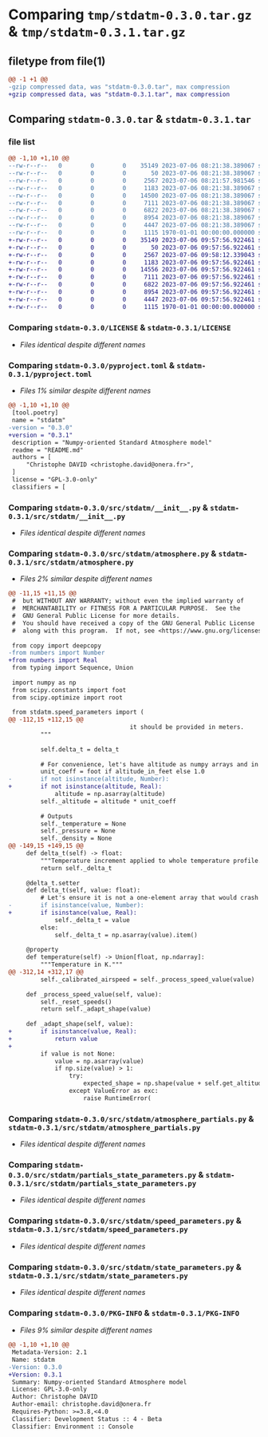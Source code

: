 # Comparing `tmp/stdatm-0.3.0.tar.gz` & `tmp/stdatm-0.3.1.tar.gz`

## filetype from file(1)

```diff
@@ -1 +1 @@
-gzip compressed data, was "stdatm-0.3.0.tar", max compression
+gzip compressed data, was "stdatm-0.3.1.tar", max compression
```

## Comparing `stdatm-0.3.0.tar` & `stdatm-0.3.1.tar`

### file list

```diff
@@ -1,10 +1,10 @@
--rw-r--r--   0        0        0    35149 2023-07-06 08:21:38.389067 stdatm-0.3.0/LICENSE
--rw-r--r--   0        0        0       50 2023-07-06 08:21:38.389067 stdatm-0.3.0/README.md
--rw-r--r--   0        0        0     2567 2023-07-06 08:21:57.981546 stdatm-0.3.0/pyproject.toml
--rw-r--r--   0        0        0     1183 2023-07-06 08:21:38.389067 stdatm-0.3.0/src/stdatm/__init__.py
--rw-r--r--   0        0        0    14500 2023-07-06 08:21:38.389067 stdatm-0.3.0/src/stdatm/atmosphere.py
--rw-r--r--   0        0        0     7111 2023-07-06 08:21:38.389067 stdatm-0.3.0/src/stdatm/atmosphere_partials.py
--rw-r--r--   0        0        0     6822 2023-07-06 08:21:38.389067 stdatm-0.3.0/src/stdatm/partials_state_parameters.py
--rw-r--r--   0        0        0     8954 2023-07-06 08:21:38.389067 stdatm-0.3.0/src/stdatm/speed_parameters.py
--rw-r--r--   0        0        0     4447 2023-07-06 08:21:38.389067 stdatm-0.3.0/src/stdatm/state_parameters.py
--rw-r--r--   0        0        0     1115 1970-01-01 00:00:00.000000 stdatm-0.3.0/PKG-INFO
+-rw-r--r--   0        0        0    35149 2023-07-06 09:57:56.922461 stdatm-0.3.1/LICENSE
+-rw-r--r--   0        0        0       50 2023-07-06 09:57:56.922461 stdatm-0.3.1/README.md
+-rw-r--r--   0        0        0     2567 2023-07-06 09:58:12.339043 stdatm-0.3.1/pyproject.toml
+-rw-r--r--   0        0        0     1183 2023-07-06 09:57:56.922461 stdatm-0.3.1/src/stdatm/__init__.py
+-rw-r--r--   0        0        0    14556 2023-07-06 09:57:56.922461 stdatm-0.3.1/src/stdatm/atmosphere.py
+-rw-r--r--   0        0        0     7111 2023-07-06 09:57:56.922461 stdatm-0.3.1/src/stdatm/atmosphere_partials.py
+-rw-r--r--   0        0        0     6822 2023-07-06 09:57:56.922461 stdatm-0.3.1/src/stdatm/partials_state_parameters.py
+-rw-r--r--   0        0        0     8954 2023-07-06 09:57:56.922461 stdatm-0.3.1/src/stdatm/speed_parameters.py
+-rw-r--r--   0        0        0     4447 2023-07-06 09:57:56.922461 stdatm-0.3.1/src/stdatm/state_parameters.py
+-rw-r--r--   0        0        0     1115 1970-01-01 00:00:00.000000 stdatm-0.3.1/PKG-INFO
```

### Comparing `stdatm-0.3.0/LICENSE` & `stdatm-0.3.1/LICENSE`

 * *Files identical despite different names*

### Comparing `stdatm-0.3.0/pyproject.toml` & `stdatm-0.3.1/pyproject.toml`

 * *Files 1% similar despite different names*

```diff
@@ -1,10 +1,10 @@
 [tool.poetry]
 name = "stdatm"
-version = "0.3.0"
+version = "0.3.1"
 description = "Numpy-oriented Standard Atmosphere model"
 readme = "README.md"
 authors = [
     "Christophe DAVID <christophe.david@onera.fr>",
 ]
 license = "GPL-3.0-only"
 classifiers = [
```

### Comparing `stdatm-0.3.0/src/stdatm/__init__.py` & `stdatm-0.3.1/src/stdatm/__init__.py`

 * *Files identical despite different names*

### Comparing `stdatm-0.3.0/src/stdatm/atmosphere.py` & `stdatm-0.3.1/src/stdatm/atmosphere.py`

 * *Files 2% similar despite different names*

```diff
@@ -11,15 +11,15 @@
 #  but WITHOUT ANY WARRANTY; without even the implied warranty of
 #  MERCHANTABILITY or FITNESS FOR A PARTICULAR PURPOSE.  See the
 #  GNU General Public License for more details.
 #  You should have received a copy of the GNU General Public License
 #  along with this program.  If not, see <https://www.gnu.org/licenses/>.
 
 from copy import deepcopy
-from numbers import Number
+from numbers import Real
 from typing import Sequence, Union
 
 import numpy as np
 from scipy.constants import foot
 from scipy.optimize import root
 
 from stdatm.speed_parameters import (
@@ -112,15 +112,15 @@
                                  it should be provided in meters.
         """
 
         self.delta_t = delta_t
 
         # For convenience, let's have altitude as numpy arrays and in meters in all cases
         unit_coeff = foot if altitude_in_feet else 1.0
-        if not isinstance(altitude, Number):
+        if not isinstance(altitude, Real):
             altitude = np.asarray(altitude)
         self._altitude = altitude * unit_coeff
 
         # Outputs
         self._temperature = None
         self._pressure = None
         self._density = None
@@ -149,15 +149,15 @@
     def delta_t(self) -> float:
         """Temperature increment applied to whole temperature profile."""
         return self._delta_t
 
     @delta_t.setter
     def delta_t(self, value: float):
         # Let's ensure it is not a one-element array that would crash lru_cache
-        if isinstance(value, Number):
+        if isinstance(value, Real):
             self._delta_t = value
         else:
             self._delta_t = np.asarray(value).item()
 
     @property
     def temperature(self) -> Union[float, np.ndarray]:
         """Temperature in K."""
@@ -312,14 +312,17 @@
         self._calibrated_airspeed = self._process_speed_value(value)
 
     def _process_speed_value(self, value):
         self._reset_speeds()
         return self._adapt_shape(value)
 
     def _adapt_shape(self, value):
+        if isinstance(value, Real):
+            return value
+
         if value is not None:
             value = np.asarray(value)
             if np.size(value) > 1:
                 try:
                     expected_shape = np.shape(value + self.get_altitude())
                 except ValueError as exc:
                     raise RuntimeError(
```

### Comparing `stdatm-0.3.0/src/stdatm/atmosphere_partials.py` & `stdatm-0.3.1/src/stdatm/atmosphere_partials.py`

 * *Files identical despite different names*

### Comparing `stdatm-0.3.0/src/stdatm/partials_state_parameters.py` & `stdatm-0.3.1/src/stdatm/partials_state_parameters.py`

 * *Files identical despite different names*

### Comparing `stdatm-0.3.0/src/stdatm/speed_parameters.py` & `stdatm-0.3.1/src/stdatm/speed_parameters.py`

 * *Files identical despite different names*

### Comparing `stdatm-0.3.0/src/stdatm/state_parameters.py` & `stdatm-0.3.1/src/stdatm/state_parameters.py`

 * *Files identical despite different names*

### Comparing `stdatm-0.3.0/PKG-INFO` & `stdatm-0.3.1/PKG-INFO`

 * *Files 9% similar despite different names*

```diff
@@ -1,10 +1,10 @@
 Metadata-Version: 2.1
 Name: stdatm
-Version: 0.3.0
+Version: 0.3.1
 Summary: Numpy-oriented Standard Atmosphere model
 License: GPL-3.0-only
 Author: Christophe DAVID
 Author-email: christophe.david@onera.fr
 Requires-Python: >=3.8,<4.0
 Classifier: Development Status :: 4 - Beta
 Classifier: Environment :: Console
```


